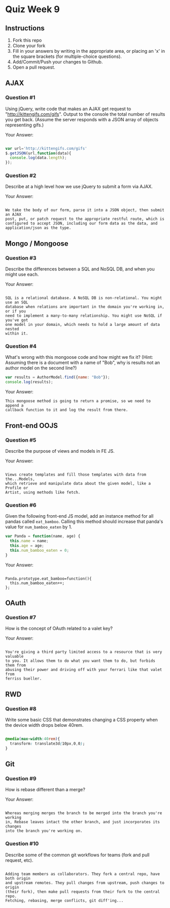 # Quiz Week 9

## Instructions

1. Fork this repo
2. Clone your fork
3. Fill in your answers by writing in the appropriate area, or placing an 'x' in
the square brackets (for multiple-choice questions).
4. Add/Commit/Push your changes to Github.
5. Open a pull request.

## AJAX

### Question #1

Using jQuery, write code that makes an AJAX get request to "http://kittengifs.com/gifs". Output to the console the total number of results you get back. (Assume the server responds with a JSON array of objects representing gifs.)

Your Answer:
```js

var url='http://kittengifs.com/gifs'
$.getJSON(url,function(data){
  console.log(data.length);
});

```

### Question #2

Describe at a high level how we use jQuery to submit a form via AJAX.

Your Answer:
```text

We take the body of our form, parse it into a JSON object, then submit an AJAX
post, put, or patch request to the appropriate restful route, which is
configured to accept JSON, including our form data as the data, and
application/json as the type.

```


## Mongo / Mongoose

### Question #3

Describe the differences between a SQL and NoSQL DB, and when you might use each.

Your Answer:
```text

SQL is a relational database. A NoSQL DB is non-relational. You might use an SQL
database when relations are important in the domain you're working in, or if you
need to implement a many-to-many relationship. You might use NoSQL if you've got
one model in your domain, which needs to hold a large amount of data nested
within it.

```


### Question #4

What's wrong with this mongoose code and how might we fix it?
(Hint: Assuming there is a document with a name of "Bob", why is results not an author model on the second line?)

```js
var results = AuthorModel.find({name: "Bob"});
console.log(results);
```

Your Answer:
```text
This mongoose method is going to return a promise, so we need to append a
callback function to it and log the result from there.
```

## Front-end OOJS

### Question #5

Describe the purpose of views and models in FE JS.

Your Answer:
```text

Views create templates and fill those templates with data from the...Models,
which retrieve and manipulate data about the given model, like a Profile or
Artist, using methods like fetch.

```

### Question #6

Given the following front-end JS model, add an instance method for all pandas
called `eat_bamboo`. Calling this method should increase that panda's value for
`num_bamboo_eaten` by 1.

```js
var Panda = function(name, age) {
  this.name = name;
  this.age = age;
  this.num_bamboo_eaten = 0;
}
```

Your Answer:
```text

Panda.prototype.eat_bamboo=function(){
  this.num_bamboo_eaten++;
};

```


## OAuth

### Question #7

How is the concept of OAuth related to a valet key?

Your Answer:
```text

You're giving a third party limited access to a resource that is very valuable
to you. It allows them to do what you want them to do, but forbids them from
abusing their power and driving off with your ferrari like that valet from
ferriss bueller.

```


## RWD

### Question #8

Write some basic CSS that demonstrates changing a CSS property when the device width drops below 40rem.

```css

@media(max-width:40rem){
  transform: translate3d(10px,0,0);
}

```

## Git

### Question #9

How is rebase different than a merge?

Your Answer:
```text

Whereas merging merges the branch to be merged into the branch you're working
in, Rebase leaves intact the other branch, and just incorporates its changes
into the branch you're working on.

```

### Question #10

Describe some of the common git workflows for teams (fork and pull request, etc).

```text

Adding team members as collaborators. They fork a central repo, have both origin
and upstream remotes. They pull changes from upstream, push changes to origin
(their fork), then make pull requests from their fork to the central repo.
Fetching, rebasing, merge conflicts, git diff'ing...

```
